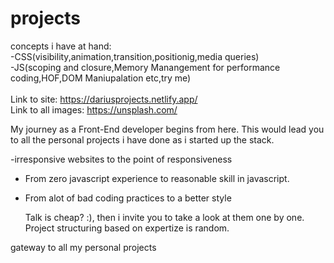 # projects
concepts i have at hand:<br>
-CSS(visibility,animation,transition,positionig,media queries)<br>
-JS(scoping and closure,Memory Manangement for performance coding,HOF,DOM Maniupalation etc,try me)<br><br>
Link to site: https://dariusprojects.netlify.app/ <br>
Link to all images: https://unsplash.com/

My journey as a Front-End developer begins from here. This would lead you to all the personal projects i have done as i started up the stack.

-irresponsive websites to the point of responsiveness
- From zero javascript experience to reasonable skill in javascript.
- From alot of bad coding practices to a better style

  Talk is cheap? :), then i invite you to take a look at them one by one.
  Project structuring based on expertize is random.
  
gateway to all my personal projects
